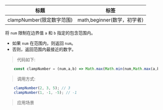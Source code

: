 |  标题   | 标签  |
|  ----  | ----  |
| clampNumber(限定数字范围) | math,beginner(数学，初学者) |

将 `num` 限制在边界值 `a` 和 `b` 指定的包含范围内。

* 如果 `num` 在范围内，则返回 `num`。
* 否则，返回范围内最接近的数字。

> 代码如下:

```js
    const clampNumber = (num,a,b) => Math.max(Math.min(num,Math.max(a,b)),Math.min(a,b));
```

> 调用方式:

```js
    clampNumber(2, 3, 5); // 3
    clampNumber(1, -1, -5); // -1
```

> 应用场景